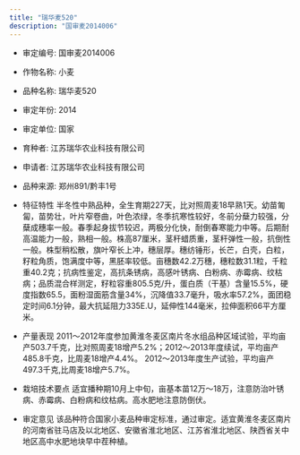 ```yaml
---
title: "瑞华麦520"
description: "国审麦2014006"
---
```

* 审定编号:  国审麦2014006

*  作物名称:  小麦

*  品种名称:  瑞华麦520

*  审定年份:  2014

*  审定单位:  国家

* 育种者:  江苏瑞华农业科技有限公司

*  申请者:  江苏瑞华农业科技有限公司

*  品种来源:  郑州891/黔丰1号

*  特征特性
半冬性中熟品种，全生育期227天，比对照周麦18早熟1天。幼苗匍匐，苗势壮，叶片窄卷曲，叶色浓绿，冬季抗寒性较好，冬前分蘖力较强，分蘖成穗率一般。春季起身拔节较迟，两极分化快，耐倒春寒能力中等。后期耐高温能力一般，熟相一般。株高87厘米，茎秆蜡质重，茎秆弹性一般，抗倒性一般。株型稍松散，旗叶窄长上冲，穗层厚。穗纺锤形，长芒，白壳，白粒，籽粒角质，饱满度中等，黑胚率较低。亩穗数42.2万穗，穗粒数31.1粒，千粒重40.2克；抗病性鉴定，高抗条锈病，高感叶锈病、白粉病、赤霉病、纹枯病；品质混合样测定，籽粒容重805.5克/升，蛋白质（干基）含量15.5%，硬度指数65.5，面粉湿面筋含量34%，沉降值33.7毫升，吸水率57.2%，面团稳定时间6.1分钟，最大抗延阻力335E.U，延伸性144毫米，拉伸面积66平方厘米。

*  产量表现
2011～2012年度参加黄淮冬麦区南片冬水组品种区域试验，平均亩产503.7千克，比对照周麦18增产5.2%；2012～2013年度续试，平均亩产485.8千克，比周麦18增产4.4%。 2012～2013年度生产试验，平均亩产497.3千克,比周麦18增产5.7%。

*  栽培技术要点
适宜播种期10月上中旬，亩基本苗12万～18万，注意防治叶锈病、赤霉病、白粉病和纹枯病。高水肥地注意防倒伏。

*  审定意见
该品种符合国家小麦品种审定标准，通过审定。适宜黄淮冬麦区南片的河南省驻马店及以北地区、安徽省淮北地区、江苏省淮北地区、陕西省关中地区高中水肥地块早中茬种植。
